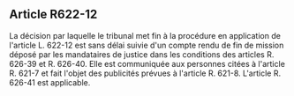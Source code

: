 Article R622-12
----
La décision par laquelle le tribunal met fin à la procédure en application de
l'article L. 622-12 est sans délai suivie d'un compte rendu de fin de mission
déposé par les mandataires de justice dans les conditions des articles R. 626-39
et R. 626-40. Elle est communiquée aux personnes citées à l'article R. 621-7 et
fait l'objet des publicités prévues à l'article R. 621-8. L'article R. 626-41
est applicable.
